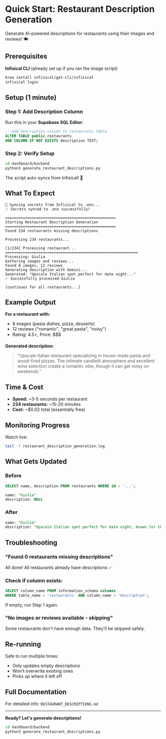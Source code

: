 # Quick Start: Restaurant Description Generation

Generate AI-powered descriptions for restaurants using their images and reviews! 🍽️

## Prerequisites

**Infisical CLI** (already set up if you ran the image script)

```bash
brew install infisical/get-cli/infisical
infisical login
```

## Setup (1 minute)

### Step 1: Add Description Column

Run this in your **Supabase SQL Editor**:

```sql
-- Add description column to restaurants table
ALTER TABLE public.restaurants 
ADD COLUMN IF NOT EXISTS description TEXT;
```

### Step 2: Verify Setup

```bash
cd dashboard/backend
python3 generate_restaurant_descriptions.py
```

The script auto-syncs from Infisical! 🚀

## What To Expect

```
🔄 Syncing secrets from Infisical to .env...
✅ Secrets synced to .env successfully!

==================================================
Starting Restaurant Description Generation
==================================================
Found 234 restaurants missing descriptions

Processing 234 restaurants...

[1/234] Processing restaurant...
============================================================
Processing: Giulia
Gathering images and reviews...
Found 8 images, 12 reviews
Generating description with Gemini...
Generated: "Upscale Italian spot perfect for date night..."
✅ Successfully processed Giulia

[continues for all restaurants...]
```

## Example Output

**For a restaurant with:**
- 8 images (pasta dishes, pizza, desserts)
- 12 reviews ("romantic", "great pasta", "noisy")
- Rating: 4.5⭐, Price: $$$

**Generated description:**
> "Upscale Italian restaurant specializing in house-made pasta and wood-fired pizzas. The intimate candlelit atmosphere and excellent wine selection create a romantic vibe, though it can get noisy on weekends."

## Time & Cost

- **Speed:** ~3-5 seconds per restaurant
- **234 restaurants:** ~15-20 minutes
- **Cost:** ~$0.02 total (essentially free)

## Monitoring Progress

Watch live:
```bash
tail -f restaurant_description_generation.log
```

## What Gets Updated

### Before
```sql
SELECT name, description FROM restaurants WHERE id = '...';

name: "Giulia"
description: NULL
```

### After
```sql
name: "Giulia"
description: "Upscale Italian spot perfect for date night, known for their house-made pasta..."
```

## Troubleshooting

### "Found 0 restaurants missing descriptions"
All done! All restaurants already have descriptions ✅

### Check if column exists:
```sql
SELECT column_name FROM information_schema.columns 
WHERE table_name = 'restaurants' AND column_name = 'description';
```

If empty, run Step 1 again.

### "No images or reviews available - skipping"
Some restaurants don't have enough data. They'll be skipped safely.

## Re-running

Safe to run multiple times:
- Only updates empty descriptions
- Won't overwrite existing ones
- Picks up where it left off

## Full Documentation

For detailed info: `RESTAURANT_DESCRIPTIONS.md`

---

**Ready? Let's generate descriptions!**

```bash
cd dashboard/backend
python3 generate_restaurant_descriptions.py
```

